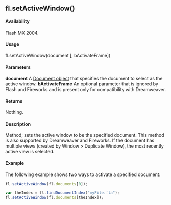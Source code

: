## fl.setActiveWindow()

#### Availability

Flash MX 2004.

#### Usage

fl.setActiveWindow(document [, bActivateFrame])

#### Parameters

**document** A [Document object](../Document_object/document_summary.md) that specifies the document to select as the active window.
**bActivateFrame** An optional parameter that is ignored by Flash and Fireworks and is present only for compatibility with Dreamweaver.

#### Returns

Nothing.

#### Description

Method; sets the active window to be the specified document. This method is also supported by Dreamweaver and Fireworks. If the document has multiple views (created by Window > Duplicate Window), the most recently active view is selected.

#### Example

The following example shows two ways to activate a specified document:
```javascript
fl.setActiveWindow(fl.documents[0]);

var theIndex = fl.findDocumentIndex("myFile.fla");
fl.setActiveWindow(fl.documents[theIndex]);

```